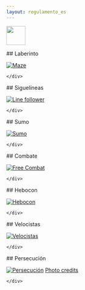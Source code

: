 ```yaml
---
layout: regulamento_es
---
```

[<img src="https://upload.wikimedia.org/wikipedia/commons/thumb/6/64/Flag_of_Galicia.svg/300px-Flag_of_Galicia.svg.png" width="50">](index)

<div class="row">

  <div class="col s12 m6">
    <div class="icon-block">

<div markdown="1">
## Laberinto

[![Maze](img/laberinto.jpg)](labirinto_es)
</div>

    </div>
  </div>

  <div class="col s12 m6">
    <div class="icon-block">

<div markdown="1">
## Siguelíneas

[![Line follower](img/siguelineas.jpg)](seguelinhas_es)
</div>

    </div>
  </div>

</div>
<div class="row">

  <div class="col s12 m6">
    <div class="icon-block">

<div markdown="1">
## Sumo

[![Sumo](img/sumo.jpg)](loita_sumo_es)
</div>

    </div>
  </div>

  <div class="col s12 m6">
    <div class="icon-block">

<div markdown="1">
## Combate

[![Free Combat](img/combate.jpg)](combate_es)
</div>

    </div>
  </div>

</div>

<div class="row">

  <div class="col s12 m6">
    <div class="icon-block">

<div markdown="1">
## Hebocon

[![Hebocon](img/hebocon.jpg)](hebocon_es)
</div>

    </div>
  </div>

  <div class="col s12 m6">
    <div class="icon-block">

<div markdown="1">
## Velocistas

[![Velocistas](img/velocistas.jpg)](velocistas_es)
</div>

    </div>
  </div>

</div>
<div class="row">

  <div class="col s12 m6">
    <div class="icon-block">

<div markdown="1">
## Persecución

[![Persecución](img/persecucion.png)](persecucion_velocistas_es)
[Photo credits](https://github.com/open-robosports/normativa-velocistas)
</div>

    </div>
  </div>

</div>
